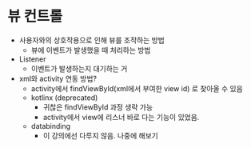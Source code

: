 # 뷰 컨트롤

- 사용자와의 상호작용으로 인해 뷰를 조작하는 방법
    - 뷰에 이벤트가 발생했을 때 처리하는 방법
- Listener
    - 이벤트가 발생하는지 대기하는 거
- xml와 activity 연동 방법?
    - activity에서 findViewById(xml에서 부여한 view id) 로 찾아올 수 있음
    - kotlinx (deprecated)
        - 귀찮은 findViewById 과정 생략 가능
        - activity에서 view에 리스너 바로 다는 기능이 있었음.
    - databinding
        - 이 강의에선 다루지 않음. 나중에 해보기